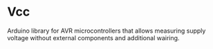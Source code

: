 # Vcc
Arduino library for AVR microcontrollers that allows measuring supply voltage without external components and additional wairing.
